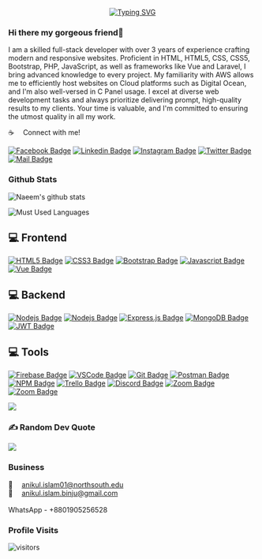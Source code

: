 <p align="center"><a href="https://git.io/typing-svg"><img src="https://readme-typing-svg.demolab.com?font=Fira+Code&pause=1000&center=true&vCenter=true&width=550&lines=I'm+a+Fullstack+Developer;" alt="Typing SVG" /></a></p>

### Hi there my gorgeous friend👋
I am a skilled full-stack developer with over 3 years of experience crafting modern and responsive websites. Proficient in HTML, HTML5, CSS, CSS5, Bootstrap, PHP, JavaScript, as well as frameworks like Vue and Laravel, I bring advanced knowledge to every project. My familiarity with AWS allows me to efficiently host websites on Cloud platforms such as Digital Ocean, and I'm also well-versed in C Panel usage. I excel at diverse web development tasks and always prioritize delivering prompt, high-quality results to my clients. Your time is valuable, and I'm committed to ensuring the utmost quality in all my work.

:coffee: &emsp;Connect with me!

[![Facebook Badge](https://img.shields.io/badge/Facebook-1877F2?style=for-the-badge&logo=facebook&logoColor=white)](https://facebook.com/anikul.islam.binju) [![Linkedin Badge](https://img.shields.io/badge/LinkedIn-0077B5?style=for-the-badge&logo=linkedin&logoColor=white)](https://www.linkedin.com/in/md-anikul-islam-binju-7454b41b6/) [![Instagram Badge](https://img.shields.io/badge/Instagram-E4405F?style=for-the-badge&logo=instagram&logoColor=white)](https://instagram.com/md_anikul_islam_binju) [![Twitter Badge](https://img.shields.io/badge/Twitter-1DA1F2?style=for-the-badge&logo=twitter&logoColor=white)](https://twitter.com/MD_ANIKUL_ISLAM) [![Mail Badge](https://img.shields.io/badge/Gmail-D14836?style=for-the-badge&logo=gmail&logoColor=white)](mailto:anikul.islam.binju@gmail.com)

### Github Stats

![Naeem's github stats](https://github-readme-stats.vercel.app/api?username=Md-Anikul-Islam&count_private=true&theme=tokyonight&hide=contribs,prs)

![Must Used Languages](https://github-readme-stats.vercel.app/api/top-langs/?username=Md-Anikul-Islam&layout=compact&theme=tokyonight&hide")


<!-- ## 💻 Things I code with -->
## 💻 Frontend

[![HTML5 Badge](https://img.shields.io/badge/-Html5-E34c26?style=for-the-badge&labelColor=black&logo=html5&logoColor=E34c26)](#) 
[![CSS3 Badge](https://img.shields.io/badge/CSS3-1572B6?style=for-the-badge&labelColor=black&logo=css3&logoColor=1572B6)](#) 
[![Bootstrap Badge](https://img.shields.io/badge/Bootstrap-553C7B?style=for-the-badge&labelColor=black&logo=bootstrap&logoColor=553C7B)](#) 
[![Javascript Badge](https://img.shields.io/badge/-Javascript-F0DB4F?style=for-the-badge&labelColor=black&logo=javascript&logoColor=F0DB4F)](#) 
[![Vue Badge](https://img.shields.io/badge/Vue.js-35495E?style=for-the-badge&labelColor=black&logo=vuedotjs&logoColor=4FC08D)](#)



## 💻 Backend

[![Nodejs Badge](https://img.shields.io/badge/PHP-777BB4?style=for-the-badge&logo=php&logoColor=white)](#) 
[![Nodejs Badge](https://img.shields.io/badge/Laravel-777BB4?style=for-the-badge&logo=laravel&logoColor=white)](#) 
[![Express.js Badge](https://img.shields.io/badge/Express.js-000000?style=for-the-badge&logo=express&logoColor=white)](#) 
[![MongoDB Badge](https://img.shields.io/badge/MongoDB-4EA94B?style=for-the-badge&labelColor=black&logo=mongodb&logoColor=4EA94B)](#) 
[![JWT Badge](https://img.shields.io/badge/JWT-black?style=for-the-badge&logo=JSON%20web%20tokens&logoColor=00ADEF)](#) 


## 💻 Tools

[![Firebase Badge](https://img.shields.io/badge/firebase-FFCA28.svg?&style=for-the-badge&labelColor=black&logo=firebase&logoColor=FFCA28)](#) 
[![VSCode Badge](https://img.shields.io/badge/Visual_Studio-0078D7?style=for-the-badge&labelColor=black&logo=visual%20studio&logoColor=0078D7)](#) 
[![Git Badge](https://img.shields.io/badge/Git-F05032?style=for-the-badge&labelColor=black&logo=git&logoColor=f34f29)](#) 
[![Postman Badge](https://img.shields.io/badge/Postman-FF6C37?style=for-the-badge&labelColor=black&logo=postman&logoColor=E85824)](#) 
[![NPM Badge](https://img.shields.io/badge/NPM-%23CC3534.svg?style=for-the-badge&labelColor=black&logo=npm&logoColor=CC3534)](#) 
[![Trello Badge](https://img.shields.io/badge/Trello-%23026AA7.svg?style=for-the-badge&labelColor=black&logo=Trello&logoColor=026AA7)](#) 
[![Discord Badge](https://img.shields.io/badge/Discord-7289DA?style=for-the-badge&labelColor=black&logo=discord&logoColor=7289DA)](#) 
[![Zoom Badge](https://img.shields.io/badge/Zoom-2D8CFF?style=for-the-badge&labelColor=black&logo=zoom&logoColor=2D8CFF)](#) 
[![Zoom Badge](https://img.shields.io/badge/stackoverflow-f48024?style=for-the-badge&labelColor=black&logo=stackoverflow&logoColor=f48024)](#) 


![](https://github-readme-streak-stats.herokuapp.com/?user=Md-Anikul-Islam&theme=react&hide_border=false) 
### ✍️ Random Dev Quote
![](https://quotes-github-readme.vercel.app/api?type=horizontal&theme=radical)


### Business

:email: &emsp;anikul.islam01@northsouth.edu
<br >
:email: &emsp;anikul.islam.binju@gmail.com
<br />
<br />
WhatsApp - +8801905256528

### Profile Visits

![visitors](https://komarev.com/ghpvc/?username=Md-Anikul-Islam)
